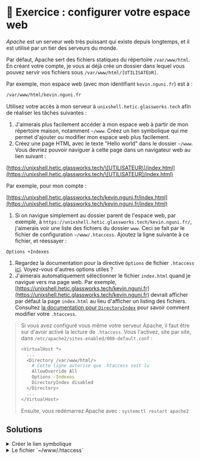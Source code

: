 # 🏅 Exercice : configurer votre espace web

_Apache_ est un serveur web très puissant qui existe depuis longtemps, et il est utilisé par un tier des serveurs du monde.

Par défaut, Apache sert des fichiers statiques du répertoire `/var/www/html`. En créant votre compte, je vous ai déjà crée un dossier dans lequel vous pouvez servir vos fichiers sous `/var/www/html/[UTILISATEUR]`.

Par exemple, mon espace web (avec mon identifiant `kevin.nguni.fr`) est à :

```bash
/var/www/html/kevin.nguni.fr
```

Utilisez votre accès à mon serveur à `unixshell.hetic.glassworks.tech` afin de réaliser les tâches suivantes :

1. J'aimerais plus facilement accéder à mon espace web à partir de mon répertoire maison, notamment `~/www`. Créez un lien symbolique qui me permet d'ajouter ou modifier mon espace web plus facilement.
2. Créez une page HTML avec le texte "Hello world" dans le dossier `~/www`. Vous devriez pouvoir naviguer à cette page dans un navigateur web au lien suivant :

[https://unixshell.hetic.glassworks.tech/\[UTILISATEUR\]/index.html](https://unixshell.hetic.glassworks.tech/\[UTILISATEUR]/index.html)

Par exemple, pour mon compte :

[https://unixshell.hetic.glassworks.tech/kevin.nguni.fr/index.html](https://unixshell.hetic.glassworks.tech/kevin.nguni.fr/index.html)

1. Si on navigue simplement au dossier parent de l'espace web, par exemple, à `https://unixshell.hetic.glassworks.tech/kevin.nguni.fr/`, j'aimerais voir une liste des fichiers du dossier `www`. Ceci se fait par le fichier de configuration `~/www/.htaccess`. Ajoutez la ligne suivante à ce fichier, et réessayer :

```
Options +Indexes
```

1. Regardez la documentation pour la directive `Options` de fichier `.htaccess` [ici](https://httpd.apache.org/docs/2.4/mod/core.html#options). Voyez-vous d'autres options utiles ?
2. J'aimerais automatiquement sélectionner le fichier `index.html` quand je navigue vers ma page web. Par exemple, [https://unixshell.hetic.glassworks.tech/kevin.nguni.fr](https://unixshell.hetic.glassworks.tech/kevin.nguni.fr) devrait afficher par défaut la page `index.html` au lieu d'afficher un listing des fichiers. Consultez [la documentation pour `DirectoryIndex`](https://httpd.apache.org/docs/2.4/mod/mod\_dir.html#directoryindex) pour savoir comment modifier votre `.htaccess`.

> Si vous avez configuré vous même votre serveur Apache, il faut être sur d'avoir activé la lecture de `.htaccess`. Vous l'activez, site par site, dans `/etc/apache2/sites-enabled/000-default.conf` :
>
> ```bash
> <VirtualHost *>
>   ...
>   <Directory /var/www/html/>
>     # Cette ligne autorise que .htaccess soit lu 
>     AllowOverride All
>     Options -Indexes
>     DirectoryIndex disabled
>   </Directory>
>   ...
> </VirtualHost>
> ```
>
> Ensuite, vous redémarrez Apache avec : `systemctl restart apache2`

## Solutions

<details>

<summary>Créer le lien symbolique</summary>

```bash
ln -s /var/www/html/[UTILISATEUR] www
```

</details>

<details>

<summary>Le fichier `~/www/.htaccess`</summary>

```bash
vi ~/www/.htaccess
```

Avec les contenus :

```bash
Options +Indexes
DirectoryIndex index.html
```

</details>

